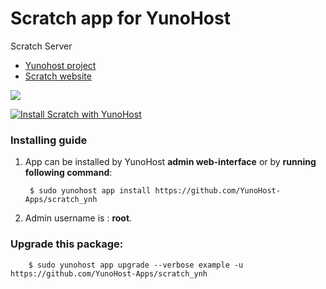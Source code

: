 # Scratch app for YunoHost
Scratch Server

- [Yunohost project](https://yunohost.org)
- [Scratch website](https://scratch.mit.edu/)

![](http://maths.enseigne.ac-lyon.fr/spip/local/cache-vignettes/L800xH267/scratch_large-d88bc.jpg)


[![Install Scratch with YunoHost](https://install-app.yunohost.org/install-with-yunohost.png)](https://install-app.yunohost.org/?app=scratch)

### Installing guide

 1. App can be installed by YunoHost **admin web-interface** or by **running following command**:

         $ sudo yunohost app install https://github.com/YunoHost-Apps/scratch_ynh
 1. Admin username is : **root**.

 
### Upgrade this package:

        $ sudo yunohost app upgrade --verbose example -u https://github.com/YunoHost-Apps/scratch_ynh

